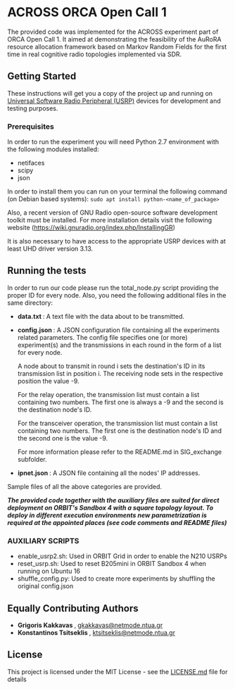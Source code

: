 
# ACROSS ORCA Open Call 1

The provided code was implemented for the ACROSS experiment part of ORCA Open Call 1. It aimed at demonstrating the feasibility of the AuRoRA resource allocation framework based on Markov Random Fields for the first time in real cognitive radio topologies implemented via SDR.

## Getting Started

These instructions will get you a copy of the project up and running on [Universal Software Radio Peripheral (USRP)](https://www.ettus.com/) devices for development and testing purposes. 

### Prerequisites

In order to run the experiment you will need Python 2.7 environment with the following modules installed:

* netifaces
* scipy
* json

In order to install them you can run on your terminal the following command (on Debian based systems): 
```sudo apt install python-<name_of_package>```

Also, a recent version of GNU Radio open-source software development toolkit must be installed. For more installation details visit the following website (https://wiki.gnuradio.org/index.php/InstallingGR) 

It is also necessary to have access to the appropriate USRP devices with at least UHD driver version 3.13.



## Running the tests

In order to run our code please run the total_node.py script providing the proper ID for every node. Also, you need the following additional files in the same directory:

* <b> data.txt </b>: A text file with the data about to be transmitted. 

* <b> config.json </b>: A JSON configuration file containing all the experiments related parameters.  The config file specifies one (or more) experiment(s) and the transmissions in each round in the form of a list for every node. 

	A node about to transmit in round i sets the destination's ID in its transmission list in position i. The receiving node sets in the respective position the value -9. 

	For the relay operation, the transmission list must contain a list containing two numbers.  The first one is always a -9 and the second is the destination node's ID. 

	For the transceiver operation, the transmission list must contain a list containing two numbers. The first one is the destination node's ID and the second one is the value -9.

	For more information please refer to the README.md in SIG_exchange subfolder.

* <b> ipnet.json </b> : A JSON file containing all the nodes' IP addresses.
 
 Sample files of all the above categories are provided.
 
 <b><i> The provided code together with the auxiliary files are suited for direct deployment on ORBIT's Sandbox 4 with a square topology layout. To deploy in different execution environments new parametrization is required at the appointed places (see code comments and README files) </i> </b> 


### AUXILIARY SCRIPTS

* enable_usrp2.sh: Used in ORBIT Grid in order to enable the N210 USRPs
* reset_usrp.sh: Used to reset B205mini in ORBIT Sandbox 4 when running on Ubuntu 16
* shuffle_config.py: Used to create more experiments by shuffling the original config.json


## Equally Contributing Authors

* <b> Grigoris Kakkavas </b>, gkakkavas@netmode.ntua.gr
* <b> Konstantinos Tsitseklis </b> , ktsitseklis@netmode.ntua.gr


## License

This project is licensed under the MIT License - see the [LICENSE.md](LICENSE.md) file for details


